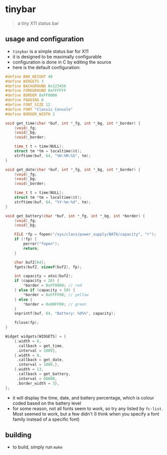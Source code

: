 # tinybar
> a tiny X11 status bar

## usage and configuration
- `tinybar` is a simple status bar for X11
- it is designed to be maximally configurable
- configuration is done in C by editing the source
- here is the default configuration:
```c
#define BAR_HEIGHT 40
#define WIDGETS 3
#define BACKGROUND 0x123456
#define FOREGROUND 0xFFFFFF
#define BORDER 0xFF0000
#define PADDING 0
#define FONT_SIZE 12
#define FONT "Classic Console"
#define BORDER_WIDTH 2

void get_time(char *buf, int *_fg, int *_bg, int *_border) {
    (void)_fg;
    (void)_bg;
    (void)_border;

    time_t t = time(NULL);
    struct tm *tm = localtime(&t);
    strftime(buf, 64, "%H:%M:%S", tm);
}

void get_date(char *buf, int *_fg, int *_bg, int *_border) {
    (void)_fg;
    (void)_bg;
    (void)_border;

    time_t t = time(NULL);
    struct tm *tm = localtime(&t);
    strftime(buf, 64, "%Y-%m-%d", tm);
}

void get_battery(char *buf, int *_fg, int *_bg, int *border) {
    (void)_fg;
    (void)_bg;

    FILE *fp = fopen("/sys/class/power_supply/BAT0/capacity", "r");
    if (!fp) {
        perror("fopen");
        return;
    }

    char buf2[64];
    fgets(buf2, sizeof(buf2), fp);

    int capacity = atoi(buf2);
    if (capacity < 20) {
        *border = 0xFF0000; // red
    } else if (capacity < 50) {
        *border = 0xFFFF00; // yellow
    } else {
        *border = 0x00FF00; // green
    }
    snprintf(buf, 64, "Battery: %d%%", capacity);

    fclose(fp);
}

Widget widgets[WIDGETS] = {
    {.width = 8,
     .callback = get_time,
     .interval = 1000},
    {.width = 8,
     .callback = get_date,
     .interval = 1000,},
    {.width = 13,
     .callback = get_battery,
     .interval = 60000,
     .border_width = 3},
};
```
- it will display the time, date, and battery percentage, which is colour coded based on the battery level
- for some reason, not all fonts seem to work, so try any listed by `fc-list`. Most seemed to work, but a few didn't (I think when you specify a font family instead of a specific font)

## building
- to build, simply run `make`
